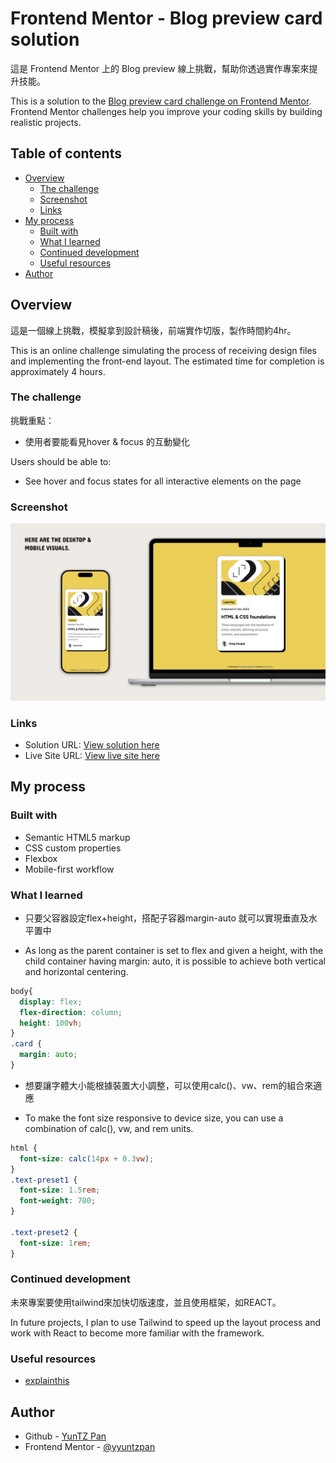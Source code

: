 # Frontend Mentor - Blog preview card solution

這是 Frontend Mentor 上的 Blog preview 線上挑戰，幫助你透過實作專案來提升技能。

This is a solution to the [Blog preview card challenge on Frontend Mentor](https://www.frontendmentor.io/challenges/blog-preview-card-ckPaj01IcS). Frontend Mentor challenges help you improve your coding skills by building realistic projects. 

## Table of contents

- [Overview](#overview)
  - [The challenge](#the-challenge)
  - [Screenshot](#screenshot)
  - [Links](#links)
- [My process](#my-process)
  - [Built with](#built-with)
  - [What I learned](#what-i-learned)
  - [Continued development](#continued-development)
  - [Useful resources](#useful-resources)
- [Author](#author)


## Overview
這是一個線上挑戰，模擬拿到設計稿後，前端實作切版，製作時間約4hr。

This is an online challenge simulating the process of receiving design files and implementing the front-end layout. The estimated time for completion is approximately 4 hours.

### The challenge

挑戰重點：
- 使用者要能看見hover & focus 的互動變化

Users should be able to:

- See hover and focus states for all interactive elements on the page

### Screenshot

![](./screenshot.jpg)

### Links

- Solution URL: [View solution here](https://github.com/yyuntzpan/OnlineChallenge_blog-preview-card)
- Live Site URL: [View live site here](https://challenge02-blog-preview-card.vercel.app/)

## My process

### Built with

- Semantic HTML5 markup
- CSS custom properties
- Flexbox
- Mobile-first workflow

### What I learned
- 只要父容器設定flex+height，搭配子容器margin-auto 就可以實現垂直及水平置中

- As long as the parent container is set to flex and given a height, with the child container having margin: auto, it is possible to achieve both vertical and horizontal centering.

```css
body{
  display: flex;
  flex-direction: column;
  height: 100vh;
}
.card {
  margin: auto;
}
```

- 想要讓字體大小能根據裝置大小調整，可以使用calc()、vw、rem的組合來適應

- To make the font size responsive to device size, you can use a combination of calc(), vw, and rem units.

```css
html {
  font-size: calc(14px + 0.3vw);
}
.text-preset1 {
  font-size: 1.5rem;
  font-weight: 700;
}

.text-preset2 {
  font-size: 1rem;
}
```
### Continued development
未來專案要使用tailwind來加快切版速度，並且使用框架，如REACT。

In future projects, I plan to use Tailwind to speed up the layout process and work with React to become more familiar with the framework.

### Useful resources

- [explainthis](https://www.explainthis.io/zh-hant/swe/css-center) 

## Author

- Github - [YunTZ Pan](https://github.com/yyuntzpan)
- Frontend Mentor - [@yyuntzpan](https://www.frontendmentor.io/profile/yyuntzpan)